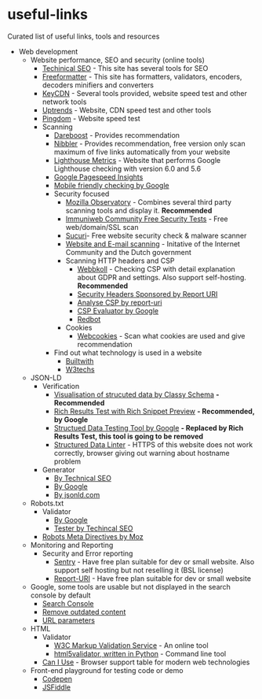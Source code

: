 # useful-links
Curated list of useful links, tools and resources

- Web development
  - Website performance, SEO and security (online tools)
    - [Techinical SEO](https://technicalseo.com/tools) - This site has several tools for SEO
    - [Freeformatter](https://www.freeformatter.com/) - This site has formatters, validators, encoders, decoders minifiers and converters
    - [KeyCDN](https://tools.keycdn.com/) - Several tools provided, website speed test and other network tools
    - [Uptrends](https://www.uptrends.com/tools) - Website, CDN speed test and other tools
    - [Pingdom](https://tools.pingdom.com) - Website speed test
    - Scanning
      - [Dareboost](https://www.dareboost.com) - Provides recommendation
      - [Nibbler](https://nibbler.silktide.com) - Provides recommendation, free version only scan maximum of five links automatically from your website
      - [Lighthouse Metrics](https://lighthouse-metrics.com) - Website that performs Google Lighthouse checking with version 6.0 and 5.6
      - [Google Pagespeed Insights](https://developers.google.com/speed/pagespeed/insights/)
      - [Mobile friendly checking by Google](https://search.google.com/test/mobile-friendly)
      - Security focused
        - [Mozilla Observatory](https://observatory.mozilla.org/) - Combines several third party scanning tools and display it. **Recommended**
        - [Immuniweb Community Free Security Tests](https://www.immuniweb.com/free/) - Free web/domain/SSL scan
        - [Sucuri](https://sitecheck.sucuri.net/)- Free website security check & malware scanner
        - [Website and E-mail scanning](https://internet.nl/) - Initative of the Internet Community and the Dutch government
        - Scanning HTTP headers and CSP
          - [Webbkoll](https://webbkoll.dataskydd.net/en) - Checking CSP with detail explanation about GDPR and settings. Also support self-hosting. **Recommended**
          - [Security Headers Sponsored by Report URI](https://securityheaders.com/)
          - [Analyse CSP by report-uri](https://report-uri.com/home/analyse)
          - [CSP Evaluator by Google](https://csp-evaluator.withgoogle.com/)
          - [Redbot](https://redbot.org)
        - Cookies
          - [Webcookies](https://webcookies.org/) - Scan what cookies are used and give recommendation
      - Find out what technology is used in a website
        - [Builtwith](https://builtwith.com/)
        - [W3techs](https://w3techs.com/sites)
  - JSON-LD
    - Verification
      - [Visualisation of strucuted data by Classy Schema](https://classyschema.org/Visualisation) **- Recommended**
      - [Rich Results Test with Rich Snippet Preview](https://search.google.com/test/rich-results) **- Recommended, by Google**
      - [Structued Data Testing Tool by Google](https://search.google.com/structured-data/testing-tool/) **- Replaced by Rich Results Test, this tool is going to be removed**
      - [Structured Data Linter](http://linter.structured-data.org) - HTTPS of this website does not work correctly, browser giving out warning about hostname problem 
    - Generator
      - [By Technical SEO](https://technicalseo.com/tools/schema-markup-generator/)
      - [By Google](https://www.google.com/webmasters/markup-helper/)
      - [By jsonld.com](https://jsonld.com/json-ld-generator/)
  - Robots.txt
    - Validator
      - [By Google](https://www.google.com/webmasters/tools/robots-testing-tool)
      - [Tester by Techincal SEO](https://technicalseo.com/tools/robots-txt/)
    - [Robots Meta Directives by Moz](https://moz.com/learn/seo/robots-meta-directives)
  - Monitoring and Reporting
    - Security and Error reporting
      - [Sentry](https://sentry.io/) - Have free plan suitable for dev or small website. Also support self hosting but not reselling it (BSL license)
      - [Report-URI](https://report-uri.com/) - Have free plan suitable for dev or small website
  - Google, some tools are usable but not displayed in the search console by default
      - [Search Console](https://search.google.com/u/0/search-console/welcome)
      - [Remove outdated content](https://www.google.com/webmasters/tools/removals)
      - [URL parameters](https://www.google.com/webmasters/tools/crawl-url-parameters)
  - HTML
    - Validator
      - [W3C Markup Validation Service](https://validator.w3.org/) - An online tool
      - [html5validator, written in Python](https://github.com/svenkreiss/html5validator) - Command line tool
    - [Can I Use](https://caniuse.com/) - Browser support table for modern web technologies
   - Front-end playground for testing code or demo
     - [Codepen](https://codepen.io/)
     - [JSFiddle](https://jsfiddle.net/)
